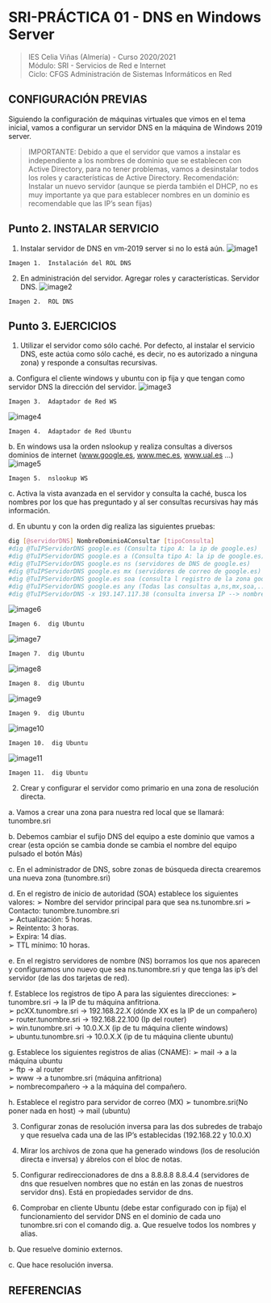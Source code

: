 # SRI-PRÁCTICA 01 - DNS en Windows Server
> IES Celia Viñas (Almería) - Curso 2020/2021  
> Módulo: SRI - Servicios de Red e Internet  
> Ciclo: CFGS Administración de Sistemas Informáticos en Red  

## CONFIGURACIÓN PREVIAS
Siguiendo la configuración de máquinas virtuales que vimos en el tema inicial, vamos a configurar un servidor DNS en la máquina de Windows 2019 server.

> IMPORTANTE: Debido a que el servidor que vamos a instalar es independiente a los nombres de dominio que se establecen con Active Directory, para no tener problemas, vamos a desinstalar todos los roles y características de Active Directory. Recomendación: Instalar un nuevo servidor (aunque se pierda también el DHCP, no es muy importante ya que para establecer nombres en un dominio es recomendable que las IP’s sean fijas) 

## Punto 2. INSTALAR SERVICIO 
1. Instalar servidor de DNS en vm-2019 server si no lo está aún. 
![image1](images/DNS1.png "DNS")

```
Imagen 1.  Instalación del ROL DNS
```
2. En administración del servidor. Agregar roles y características. Servidor DNS. 
![image2](images/DNS2.png "DNS")

```
Imagen 2.  ROL DNS
```

## Punto 3. EJERCICIOS 
1. Utilizar el servidor como sólo caché. Por defecto, al instalar el servicio DNS, este actúa como sólo caché, es decir, no es autorizado a ninguna zona) y responde a consultas recursivas. 

a. Configura el cliente windows y ubuntu con ip fija y que tengan como servidor DNS la dirección del servidor. 
![image3](images/DNS3.png "DNS")

```
Imagen 3.  Adaptador de Red WS
```
![image4](images/ubu1.png "ubuntu")

```
Imagen 4.  Adaptador de Red Ubuntu
```

b. En windows usa la orden nslookup y realiza consultas a diversos dominios de internet (www.google.es, www.mec.es, www.ual.es …) 
![image5](images/DNS4.png "DNS")

```
Imagen 5.  nslookup WS
```

c. Activa la vista avanzada en el servidor y consulta la caché, busca los nombres por los que has preguntado y al ser consultas recursivas hay más información. 

d. En ubuntu y con la orden dig realiza las siguientes pruebas: 
```bash
dig [@servidorDNS] NombreDominioAConsultar [tipoConsulta] 
#dig @TuIPServidorDNS google.es (Consulta tipo A: la ip de google.es)  
#dig @TuIPServidorDNS google.es a (Consulta tipo A: la ip de google.es)  
#dig @TuIPServidorDNS google.es ns (servidores de DNS de google.es) 
#dig @TuIPServidorDNS google.es mx (servidores de correo de google.es)  
#dig @TuIPServidorDNS google.es soa (consulta l registro de la zona google.es) 
#dig @TuIPServidorDNS google.es any (Todas las consultas a,ns,mx,soa,...)  
#dig @TuIPServidorDNS -x 193.147.117.38 (consulta inversa IP --> nombre) 
```
![image6](images/ubu2.png "ubuntu")

```
Imagen 6.  dig Ubuntu
```
![image7](images/ubu3.png "ubuntu")

```
Imagen 7.  dig Ubuntu
```
![image8](images/ubu4.png "ubuntu")

```
Imagen 8.  dig Ubuntu
```
![image9](images/ubu5.png "ubuntu")

```
Imagen 9.  dig Ubuntu
```
![image10](images/ubu6.png "ubuntu")

```
Imagen 10.  dig Ubuntu
```
![image11](images/ubu7.png "ubuntu")

```
Imagen 11.  dig Ubuntu
```



2. Crear y configurar el servidor como primario en una zona de resolución directa. 

a. Vamos a crear una zona para nuestra red local que se llamará: tunombre.sri 

b. Debemos cambiar el sufijo DNS del equipo a este dominio que vamos a crear (esta opción se cambia donde se cambia el nombre del equipo pulsado el botón Más) 

c. En el administrador de DNS, sobre zonas de búsqueda directa crearemos una nueva zona (tunombre.sri) 

d. En el registro de inicio de autoridad (SOA) establece los siguientes valores: 
➢ Nombre del servidor principal para que sea ns.tunombre.sri 
➢ Contacto: tunombre.tunombre.sri  
➢ Actualización: 5 horas.  
➢ Reintento: 3 horas.  
➢ Expira: 14 días.  
➢ TTL mínimo: 10 horas.  

e. En el registro servidores de nombre (NS) borramos los que nos aparecen y configuramos uno nuevo que sea ns.tunombre.sri y que tenga las ip’s del servidor (de las dos tarjetas de red).

f. Establece los registros de tipo A para las siguientes direcciones: 
➢ tunombre.sri → la IP de tu máquina anfitriona.  
➢ pcXX.tunombre.sri → 192.168.22.X (dónde XX es la IP de un compañero)  
➢ router.tunombre.sri → 192.168.22.100 (Ip del router)  
➢ win.tunombre.sri → 10.0.X.X (ip de tu máquina cliente windows)  
➢ ubuntu.tunombre.sri → 10.0.X.X (ip de tu máquina cliente ubuntu)  

g. Establece los siguientes registros de alias (CNAME): 
➢ mail → a la máquina ubuntu  
➢ ftp → al router  
➢ www → a tunombre.sri (máquina anfitriona)  
➢ nombrecompañero → a la máquina del compañero.  

h. Establece el registro para servidor de correo (MX) 
➢ tunombre.sri(No poner nada en host) → mail (ubuntu)  

3. Configurar zonas de resolución inversa para las dos subredes de trabajo y que resuelva cada una de las IP’s establecidas (192.168.22 y 10.0.X) 

4. Mirar los archivos de zona que ha generado windows (los de resolución directa e inversa) y ábrelos con el bloc de notas. 

5. Configurar redireccionadores de dns a 8.8.8.8 8.8.4.4 (servidores de dns que resuelven nombres que no están en las zonas de nuestros servidor dns). Está en propiedades servidor de dns. 

6. Comprobar en cliente Ubuntu (debe estar configurado con ip fija) el funcionamiento del servidor DNS en el dominio de cada uno tunombre.sri con el comando dig. a. Que resuelve todos los nombres y alias. 

b. Que resuelve dominio externos. 

c. Que hace resolución inversa. 

## REFERENCIAS


